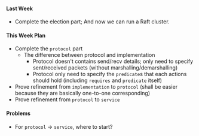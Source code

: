 #### Last Week

- Complete the election part; And now we can run a Raft cluster.

#### This Week Plan

- Complete the `protocol` part
  - The difference between protocol and implementation
    - Protocol doesn't contains send/recv details; only need to specify sent/received packets (without marshalling/demarshalling)
    - Protocol only need to specify the `predicate`s that each actions should hold (including `requires` and `predicate` itself)
- Prove refinement from `implementation` to `protocol` (shall be easier because they are basically one-to-one corresponding)
- Prove refinement from `protocol` to `service`

#### Problems

- For `protocol` -> `service`, where to start?